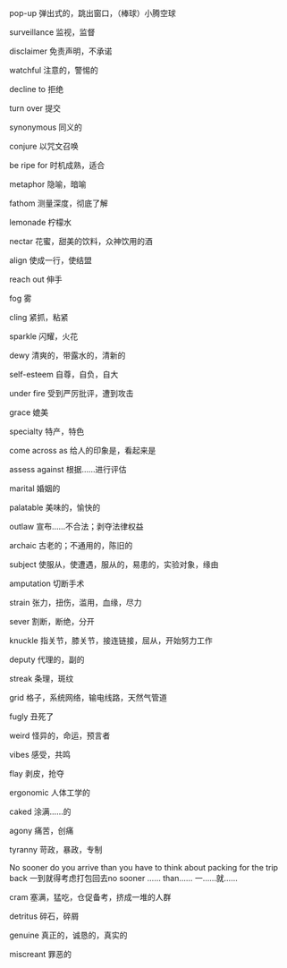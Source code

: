 pop-up 弹出式的，跳出窗口，（棒球）小腾空球 

surveillance 监视，监督 

disclaimer 免责声明，不承诺 

watchful 注意的，警惕的 

decline to 拒绝 

turn over 提交 

synonymous 同义的 

conjure 以咒文召唤 

be ripe for 时机成熟，适合 

metaphor 隐喻，暗喻 

fathom 测量深度，彻底了解 

lemonade 柠檬水 

nectar 花蜜，甜美的饮料，众神饮用的酒 

align 使成一行，使结盟 

reach out 伸手 

fog 雾 

cling 紧抓，粘紧 

sparkle 闪耀，火花 

dewy 清爽的，带露水的，清新的 

self-esteem 自尊，自负，自大 

under fire 受到严厉批评，遭到攻击 

grace 媲美 

specialty 特产，特色 

come across as 给人的印象是，看起来是 

assess against 根据……进行评估 

marital 婚姻的 

palatable 美味的，愉快的 

outlaw 宣布……不合法；剥夺法律权益 

archaic 古老的；不通用的，陈旧的 

subject 使服从，使遭遇，服从的，易患的，实验对象，缘由 

amputation 切断手术 

strain 张力，扭伤，滥用，血缘，尽力 

sever 割断，断绝，分开 

knuckle 指关节，膝关节，接连链接，屈从，开始努力工作 

deputy 代理的，副的 

streak 条理，斑纹 

grid 格子，系统网络，输电线路，天然气管道 

fugly 丑死了 

weird 怪异的，命运，预言者 

vibes 感受，共鸣 

flay 剥皮，抢夺 

ergonomic 人体工学的 

caked 涂满……的 

agony 痛苦，创痛 

tyranny 苛政，暴政，专制 

No sooner do you arrive than you have to think about packing for the trip back 一到就得考虑打包回去no sooner …… than……   一……就…… 

cram 塞满，猛吃，仓促备考，挤成一堆的人群 

detritus 碎石，碎屑 

genuine 真正的，诚恳的，真实的 

miscreant 罪恶的 